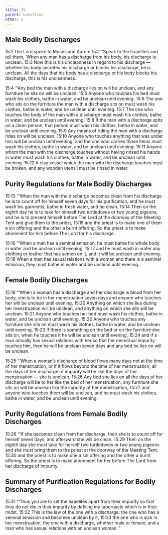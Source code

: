 ```yaml
---
title: 15
parent: Leviticus
other: x
---
```



## Male Bodily Discharges

<a name="15:1">15:1</a> The Lord spoke to Moses and Aaron: <a name="15:2">15:2</a> “Speak to the Israelites and tell them, ‘When any man has a discharge from his body, his discharge is unclean. <a name="15:3">15:3</a> Now this is his uncleanness in regard to his discharge — whether his body secretes his discharge or blocks his discharge, he is unclean. All the days that his body has a discharge or his body blocks his discharge, this is his uncleanness.

<a name="15:4">15:4</a> “‘Any bed the man with a discharge lies on will be unclean, and any furniture he sits on will be unclean. <a name="15:5">15:5</a> Anyone who touches his bed must wash his clothes, bathe in water, and be unclean until evening. <a name="15:6">15:6</a> The one who sits on the furniture the man with a discharge sits on must wash his clothes, bathe in water, and be unclean until evening. <a name="15:7">15:7</a> The one who touches the body of the man with a discharge must wash his clothes, bathe in water, and be unclean until evening. <a name="15:8">15:8</a> If the man with a discharge spits on a clean person, that person must wash his clothes, bathe in water, and be unclean until evening. <a name="15:9">15:9</a> Any means of riding the man with a discharge rides on will be unclean. <a name="15:10">15:10</a> Anyone who touches anything that was under him will be unclean until evening, and the one who carries those items must wash his clothes, bathe in water, and be unclean until evening. <a name="15:11">15:11</a> Anyone whom the man with the discharge touches without having rinsed his hands in water must wash his clothes, bathe in water, and be unclean until evening. <a name="15:12">15:12</a> A clay vessel which the man with the discharge touches must be broken, and any wooden utensil must be rinsed in water.

## Purity Regulations for Male Bodily Discharges

<a name="15:13">15:13</a> “‘When the man with the discharge becomes clean from his discharge he is to count off for himself seven days for his purification, and he must wash his garments, bathe in fresh water, and be clean. <a name="15:14">15:14</a> Then on the eighth day he is to take for himself two turtledoves or two young pigeons, and he is to present himself before The Lord at the doorway of the Meeting Tent and give them to the priest, <a name="15:15">15:15</a> and the priest is to make one of them a sin offering and the other a burnt offering. So the priest is to make atonement for him before The Lord for his discharge.

<a name="15:16">15:16</a> “‘When a man has a seminal emission, he must bathe his whole body in water and be unclean until evening, <a name="15:17">15:17</a> and he must wash in water any clothing or leather that has semen on it, and it will be unclean until evening. <a name="15:18">15:18</a> When a man has sexual relations with a woman and there is a seminal emission, they must bathe in water and be unclean until evening.

## Female Bodily Discharges

<a name="15:19">15:19</a> “‘When a woman has a discharge and her discharge is blood from her body, she is to be in her menstruation seven days and anyone who touches her will be unclean until evening. <a name="15:20">15:20</a> Anything on which she lies during her menstruation will be unclean, and anything on which she sits will be unclean. <a name="15:21">15:21</a> Anyone who touches her bed must wash his clothes, bathe in water, and be unclean until evening. <a name="15:22">15:22</a> Anyone who touches any furniture she sits on must wash his clothes, bathe in water, and be unclean until evening. <a name="15:23">15:23</a> If there is something on the bed or on the furniture she sits on, when he touches it he will be unclean until evening, <a name="15:24">15:24</a> and if a man actually has sexual relations with her so that her menstrual impurity touches him, then he will be unclean seven days and any bed he lies on will be unclean.

<a name="15:25">15:25</a> “‘When a woman’s discharge of blood flows many days not at the time of her menstruation, or if it flows beyond the time of her menstruation, all the days of her discharge of impurity will be like the days of her menstruation — she is unclean. <a name="15:26">15:26</a> Any bed she lies on all the days of her discharge will be to her like the bed of her menstruation, any furniture she sits on will be unclean like the impurity of her menstruation, <a name="15:27">15:27</a> and anyone who touches them will be unclean, and he must wash his clothes, bathe in water, and be unclean until evening.

## Purity Regulations from Female Bodily Discharges

<a name="15:28">15:28</a> “‘If she becomes clean from her discharge, then she is to count off for herself seven days, and afterward she will be clean. <a name="15:29">15:29</a> Then on the eighth day she must take for herself two turtledoves or two young pigeons and she must bring them to the priest at the doorway of the Meeting Tent, <a name="15:30">15:30</a> and the priest is to make one a sin offering and the other a burnt offering. So the priest is to make atonement for her before The Lord from her discharge of impurity.

## Summary of Purification Regulations for Bodily Discharges

<a name="15:31">15:31</a> “‘Thus you are to set the Israelites apart from their impurity so that they do not die in their impurity by defiling my tabernacle which is in their midst. <a name="15:32">15:32</a> This is the law of the one with a discharge: the one who has a seminal emission and becomes unclean by it, <a name="15:33">15:33</a> the one who is sick in her menstruation, the one with a discharge, whether male or female, and a man who has sexual relations with an unclean woman.’”